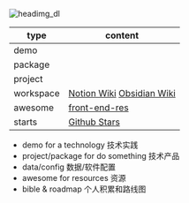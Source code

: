![headimg_dl](https://user-images.githubusercontent.com/26086447/126728629-e9ee6f1f-d18e-404d-98f5-d7e994f4f2d5.gif)

| type      | content                                                      |
| --------- | ------------------------------------------------------------ |
| demo      |                                                              |
| package   |                                                              |
| project   |                                                              |
| workspace | [Notion Wiki](https://www.notion.so/kromalee/Home-2a5719180eab4b769013c990194ee418) [Obsidian Wiki](https://github.com/kromalee/obsidian-vault) |
| awesome   | [front-end-res](https://github.com/kromalee/kromalee/awesome-front-end-resource) |
| starts    | [Github Stars](https://github.com/stars)                     |


  - demo for a technology 技术实践
  - project/package for do something 技术产品
  - data/config  数据/软件配置
  - awesome for resources 资源
  - bible & roadmap 个人积累和路线图
